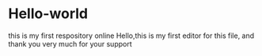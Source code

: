 # Hello-world
this is my first respository online 
Hello,this is my first editor for this file, and thank you very much for your support
